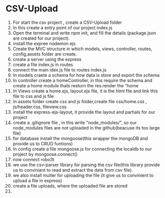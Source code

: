 # CSV-Upload

1. For start the csv project , create a CSV-Upload folder
2. In this create a entry point of our project index.js 
3. Open the terminal and write npm init, and fill the details (package.json are created for our project).
4. install the expree nodemon ejs 
5. Create the MVC structure in which models, views, controller, routes, config,assets folder are create.
6. create a server using the express
7. create a file index.js in routes
8. connect the main idex.js file to routes index.js
9. In models craete a schema for how data is store and export the schema
10. In controller create a homeController, in this require the schema and create a home module thats resturn the res.render the "home
11. In Views create a home.ejs, layout.ejs file, it is the html file and link this file to css and js file 
12. In assets folder create css and js folder,create file css/home.css , js/header.css, fileview.css
13. install the express-ejs-layout, it provide the layout and partials for our project
14. create a .gitignore file , in this write "node_modules/", so our node_modules files are not uploaded in the github(beacuse its too large file)
15. for database install the mongoose(this wrapper the mongoDB and provide us to CRUD funtions)
16. In config create a file mongoose.js for connecting the localdb to our project by mongoose.connect()
17. now connect robo3t 
18. we use the csv-parser library for parsing the csv file(this library provide us to conviniant to read and extract the data from csv file).
19. we also install multer for uploading the file (it give us to convinient to upload a file in express)
20. create a file uploads, where the uploaded file are stored
21. 
